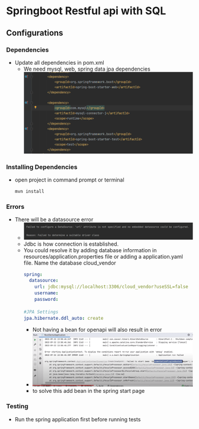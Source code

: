 # Springboot Restful api with SQL
## Configurations
### Dependencies
- Update all dependencies in pom.xml
  - We need mysql, web, spring data jpa dependencies
![img.png](img.png)

### Installing Dependencies
- open project in command prompt or terminal
  ```cmd 
  mvn install
  ```

### Errors
- There will be a datasource error
  - ![img_1.png](img_1.png)
  - Jdbc is how connection is established.
  - You could resolve it by adding database information in resources/application.properties file or adding a application.yaml file. Name the database cloud_vendor
    ```yaml
    spring: 
      datasource:
        url: jdbc:mysql://localhost:3306/cloud_vendor?useSSL=false 
        username: 
        password:
    
    #JPA Settings
    jpa.hibernate.ddl_auto: create
    ```
    - Not having a bean for openapi will also result in error
    - ![img_2.png](img_2.png)
    - to solve this add bean in the spring start page

### Testing
- Run the spring application first before running tests
